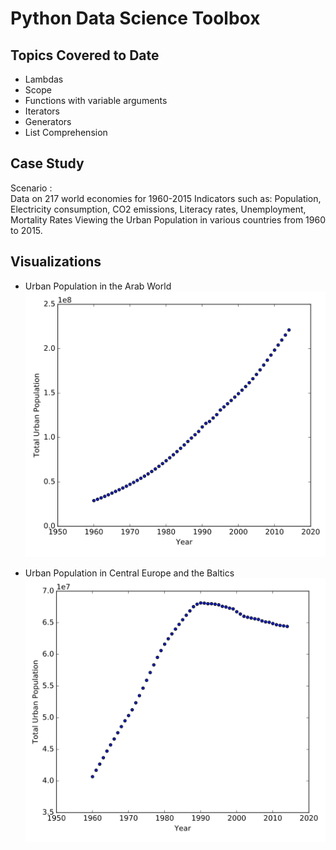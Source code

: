# Python Data Science Toolbox

## Topics Covered to Date

- Lambdas
- Scope
- Functions with variable arguments
- Iterators 
- Generators
- List Comprehension

## Case Study

Scenario :  
Data on 217 world economies for 1960-2015
Indicators such as: Population, Electricity consumption, CO2 emissions, Literacy rates, Unemployment, Mortality Rates
Viewing the Urban Population in various countries from 1960 to 2015.

## Visualizations 

- Urban Population in the Arab World
!["Visualization of ARB Urban Population"](https://github.com/surfman-k/Data-Scientist-with-Python/blob/master/Python%20Data%20Science%20Toolbox%20Part%202/Screen%20Shot%202019-01-11%20at%204.09.18%20PM.png?raw=true)

- Urban Population in Central Europe and the Baltics
!["Visualization of CEB Urban Population"](https://github.com/surfman-k/Data-Scientist-with-Python/blob/master/Python%20Data%20Science%20Toolbox%20Part%202/Screen%20Shot%202019-01-11%20at%204.04.00%20PM.png?raw=true)
